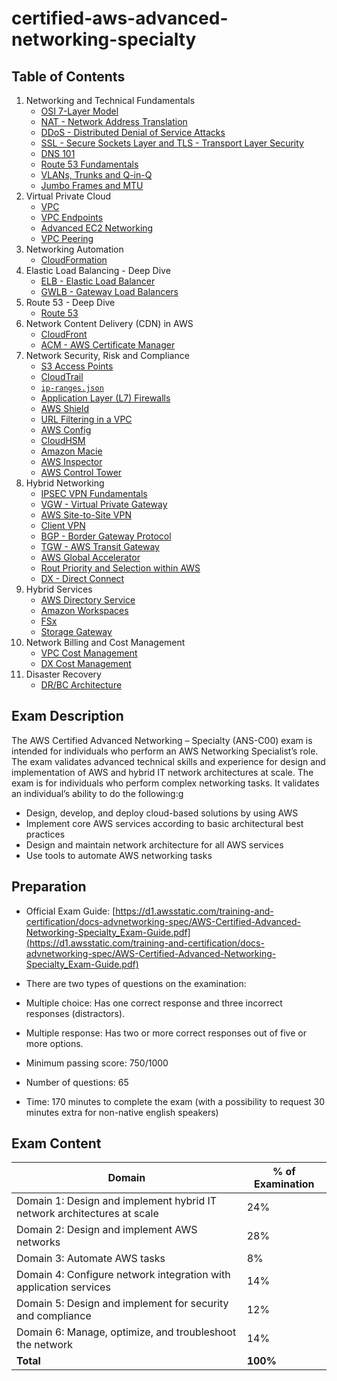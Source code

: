 # certified-aws-advanced-networking-specialty

## Table of Contents

1. Networking and Technical Fundamentals
    - [OSI 7-Layer Model](01-fundamentals/osi.md)
    - [NAT - Network Address Translation](01-fundamentals/nat.md)
    - [DDoS - Distributed Denial of Service Attacks](01-fundamentals/ddos.md)
    - [SSL - Secure Sockets Layer and TLS - Transport Layer Security](01-fundamentals/ssl.md)
    - [DNS 101](01-fundamentals/dns.md)
    - [Route 53 Fundamentals](01-fundamentals/route53.md)
    - [VLANs, Trunks and Q-in-Q](01-fundamentals/vlan.md)
    - [Jumbo Frames and MTU](01-fundamentals/jumbo.md)
2. Virtual Private Cloud
    - [VPC](02-vpc/vpc.md)
    - [VPC Endpoints](02-vpc/vpc-endpoints.md)
    - [Advanced EC2 Networking](02-vpc/ec2-networking.md)
    - [VPC Peering](02-vpc/vpc-peering.md)
3. Networking Automation
    - [CloudFormation](03-networking-automation/cloudformation.md)
4. Elastic Load Balancing - Deep Dive
    - [ELB - Elastic Load Balancer](04-lb/elb.md)
    - [GWLB - Gateway Load Balancers](04-lb/gwlb.md)
5. Route 53 - Deep Dive
    - [Route 53](05-r53/r53.md)
6. Network Content Delivery (CDN) in AWS
    - [CloudFront](06-cdn/cloudfront.md)
    - [ACM - AWS Certificate Manager](06-cdn/acm.md)
7. Network Security, Risk and Compliance
    - [S3 Access Points](07-security/s3-access-points.md)
    - [CloudTrail](07-security/cloudtrail.md)
    - [`ip-ranges.json`](07-security/ip-ranges.md)
    - [Application Layer (L7) Firewalls](07-security/application-layer-firewalls.md)
    - [AWS Shield](07-security/shield.md)
    - [URL Filtering in a VPC](07-security/url-filtering.md)
    - [AWS Config](07-security/config.md)
    - [CloudHSM](07-security/cloudhsm.md)
    - [Amazon Macie](07-security/macie.md)
    - [AWS Inspector](07-security/inspector.md)
    - [AWS Control Tower](07-security/control-tower.md)
8. Hybrid Networking
    - [IPSEC VPN Fundamentals](08-hybrid-networking/ipsec.md)
    - [VGW - Virtual Private Gateway](08-hybrid-networking/vgw.md)
    - [AWS Site-to-Site VPN](08-hybrid-networking/s2s-vpn.md)
    - [Client VPN](08-hybrid-networking/client-vpn.md)
    - [BGP - Border Gateway Protocol](08-hybrid-networking/bgp.md)
    - [TGW - AWS Transit Gateway](08-hybrid-networking/tgw.md)
    - [AWS Global Accelerator](08-hybrid-networking/global-accelerator.md)
    - [Rout Priority and Selection within AWS](08-hybrid-networking/route-priority.md)
    - [DX - Direct Connect](08-hybrid-networking/dx.md)
9. Hybrid Services
    - [AWS Directory Service](09-hybrid-services/directory-services.md)
    - [Amazon Workspaces](09-hybrid-services/workspaces.md)
    - [FSx](09-hybrid-services/fsx.md)
    - [Storage Gateway](09-hybrid-services/storage-gateway.md)
10. Network Billing and Cost Management
    - [VPC Cost Management](10-cost-management/vpc-cost-management.md)
    - [DX Cost Management](10-cost-management/dx-cost-management.md)
11. Disaster Recovery
    - [DR/BC Architecture](11-dr/dr.md)
    
## Exam Description

The AWS Certified Advanced Networking – Specialty (ANS-C00) exam is intended for individuals who perform an AWS Networking Specialist’s role. The exam validates advanced technical skills and experience for design and implementation of AWS and hybrid IT network architectures at scale. The exam is for individuals who perform complex networking tasks. It validates an individual’s ability to do the following:g
- Design, develop, and deploy cloud-based solutions by using AWS
- Implement core AWS services according to basic architectural best practices
- Design and maintain network architecture for all AWS services
- Use tools to automate AWS networking tasks

## Preparation

- Official Exam Guide: [https://d1.awsstatic.com/training-and-certification/docs-advnetworking-spec/AWS-Certified-Advanced-Networking-Specialty_Exam-Guide.pdf](https://d1.awsstatic.com/training-and-certification/docs-advnetworking-spec/AWS-Certified-Advanced-Networking-Specialty_Exam-Guide.pdf)

- There are two types of questions on the examination:

- Multiple choice: Has one correct response and three incorrect responses (distractors).
- Multiple response: Has two or more correct responses out of five or more options.

- Minimum passing score: 750/1000

- Number of questions: 65

- Time: 170 minutes to complete the exam (with a possibility to request 30 minutes extra for non-native english speakers)

## Exam Content

| **Domain**                                                              | **% of Examination** |
|-------------------------------------------------------------------------|----------------------|
| Domain 1: Design and implement hybrid IT network architectures at scale | 24%                  |
| Domain 2: Design and implement AWS networks                             | 28%                  |
| Domain 3: Automate AWS tasks                                            | 8%                   |
| Domain 4: Configure network integration with application services       | 14%                  |
| Domain 5: Design and implement for security and compliance              | 12%                  |
| Domain 6: Manage, optimize, and troubleshoot the network                | 14%                  |
| **Total**                                                               | **100%**             |

